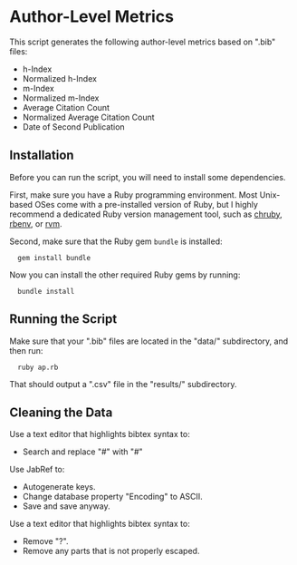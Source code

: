 # Author-Level Metrics

This script generates the following author-level metrics based on ".bib" files:
* h-Index
* Normalized h-Index
* m-Index
* Normalized m-Index
* Average Citation Count
* Normalized Average Citation Count
* Date of Second Publication

## Installation

Before you can run the script, you will need to install some dependencies.

First, make sure you have a Ruby programming environment. Most Unix-based OSes come with a pre-installed version of Ruby, but I highly recommend a dedicated Ruby version management tool, such as [chruby](https://github.com/postmodern/chruby), [rbenv](https://github.com/sstephenson/rbenv), or [rvm](https://rvm.io/).

Second, make sure that the Ruby gem `bundle` is installed:
```
  gem install bundle
```

Now you can install the other required Ruby gems by running:
```
  bundle install
```

## Running the Script

Make sure that your ".bib" files are located in the "data/" subdirectory, and then run:
```
  ruby ap.rb
```
That should output a ".csv" file in the "results/" subdirectory.

## Cleaning the Data

Use a text editor that highlights bibtex syntax to:
* Search and replace "#" with "\#"

Use JabRef to:
* Autogenerate keys.
* Change database property "Encoding" to ASCII.
* Save and save anyway.

Use a text editor that highlights bibtex syntax to:
* Remove "?".
* Remove any parts that is not properly escaped.
